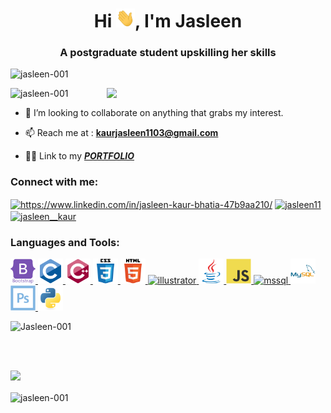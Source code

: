 <h1 align="center">Hi <img src="https://raw.githubusercontent.com/ABSphreak/ABSphreak/master/gifs/Hi.gif" width="30px" height="30px">, I'm Jasleen</h1>
<h3 align="center">A postgraduate student upskilling her skills</h3>
<p align="left"> <img src="https://komarev.com/ghpvc/?username=jasleen-001&label=Profile%20views&color=0e75b6&style=flat" alt="jasleen-001" /> </p>
<img src="https://github-profile-trophy.vercel.app/?username=jasleen-001&margin-w=15&row=1&column=7" alt="jasleen-001" />
<img align="right" width="350" src="https://cb-thumbnails.s3.ap-south-1.amazonaws.com/accounts-vector.svg">


- 👯 I’m looking to collaborate on anything that grabs my interest.

- 📫 Reach me at : **kaurjasleen1103@gmail.com**

- 👩‍💻 Link to my ***[PORTFOLIO](https://jasleen-001.github.io/PersonalPortfolio/)***

<h3 align="left">Connect with me:</h3>
<p align="left">
<a href="https://linkedin.com/in/https://www.linkedin.com/in/jasleen-kaur-bhatia-47b9aa210/" target="blank"><img align="center" src="https://raw.githubusercontent.com/rahuldkjain/github-profile-readme-generator/master/src/images/icons/Social/linked-in-alt.svg" alt="https://www.linkedin.com/in/jasleen-kaur-bhatia-47b9aa210/" height="30" width="40" /></a>
<a href="https://www.codechef.com/users/jasleen11" target="blank"><img align="center" src="https://cdn.jsdelivr.net/npm/simple-icons@3.1.0/icons/codechef.svg" alt="jasleen11" height="30" width="40" /></a>
<a href="https://www.leetcode.com/jasleen__kaur" target="blank"><img align="center" src="https://raw.githubusercontent.com/rahuldkjain/github-profile-readme-generator/master/src/images/icons/Social/leet-code.svg" alt="jasleen__kaur" height="30" width="40" /></a>
</p>

<h3 align="left">Languages and Tools:</h3>
<p align="left"> <a href="https://getbootstrap.com" target="_blank" rel="noreferrer"> <img src="https://raw.githubusercontent.com/devicons/devicon/master/icons/bootstrap/bootstrap-plain-wordmark.svg" alt="bootstrap" width="40" height="40"/> </a> <a href="https://www.cprogramming.com/" target="_blank" rel="noreferrer"> <img src="https://raw.githubusercontent.com/devicons/devicon/master/icons/c/c-original.svg" alt="c" width="40" height="40"/> </a> <a href="https://www.w3schools.com/cpp/" target="_blank" rel="noreferrer"> <img src="https://raw.githubusercontent.com/devicons/devicon/master/icons/cplusplus/cplusplus-original.svg" alt="cplusplus" width="40" height="40"/> </a> <a href="https://www.w3schools.com/css/" target="_blank" rel="noreferrer"> <img src="https://raw.githubusercontent.com/devicons/devicon/master/icons/css3/css3-original-wordmark.svg" alt="css3" width="40" height="40"/> </a> <a href="https://www.w3.org/html/" target="_blank" rel="noreferrer"> <img src="https://raw.githubusercontent.com/devicons/devicon/master/icons/html5/html5-original-wordmark.svg" alt="html5" width="40" height="40"/> </a> <a href="https://www.adobe.com/in/products/illustrator.html" target="_blank" rel="noreferrer"> <img src="https://www.vectorlogo.zone/logos/adobe_illustrator/adobe_illustrator-icon.svg" alt="illustrator" width="40" height="40"/> </a> <a href="https://www.java.com" target="_blank" rel="noreferrer"> <img src="https://raw.githubusercontent.com/devicons/devicon/master/icons/java/java-original.svg" alt="java" width="40" height="40"/> </a> <a href="https://developer.mozilla.org/en-US/docs/Web/JavaScript" target="_blank" rel="noreferrer"> <img src="https://raw.githubusercontent.com/devicons/devicon/master/icons/javascript/javascript-original.svg" alt="javascript" width="40" height="40"/> </a> <a href="https://www.microsoft.com/en-us/sql-server" target="_blank" rel="noreferrer"> <img src="https://www.svgrepo.com/show/303229/microsoft-sql-server-logo.svg" alt="mssql" width="40" height="40"/> </a> <a href="https://www.mysql.com/" target="_blank" rel="noreferrer"> <img src="https://raw.githubusercontent.com/devicons/devicon/master/icons/mysql/mysql-original-wordmark.svg" alt="mysql" width="40" height="40"/> </a> <a href="https://www.photoshop.com/en" target="_blank" rel="noreferrer"> <img src="https://raw.githubusercontent.com/devicons/devicon/master/icons/photoshop/photoshop-line.svg" alt="photoshop" width="40" height="40"/> </a> <a href="https://www.python.org" target="_blank" rel="noreferrer"> <img src="https://raw.githubusercontent.com/devicons/devicon/master/icons/python/python-original.svg" alt="python" width="40" height="40"/> </a> </p>
<p><img  src="https://github-readme-stats.vercel.app/api/top-langs?username=Jasleen-001&show_icons=true&locale=en&layout=compact" alt="Jasleen-001" /></p><br><br>
<p><img src="https://github-readme-stats.vercel.app/api?username=Jasleen-001&&show_icons=true&title_color=583101&icon_color=603808&text_color=a47148&bg_color=ffb4a2"></p>
<img align="center" src="https://github-readme-streak-stats.herokuapp.com/?user=jasleen-001&" alt="jasleen-001" />

 
